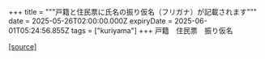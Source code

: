 +++
title = """戸籍と住民票に氏名の振り仮名（フリガナ）が記載されます"""
date = 2025-05-26T02:00:00.000Z
expiryDate = 2025-06-01T05:24:56.855Z
tags = ["kuriyama"]
+++
戸籍　住民票　振り仮名

[[source]](https://www.town.kuriyama.hokkaido.jp/soshiki/36/31934.html)
